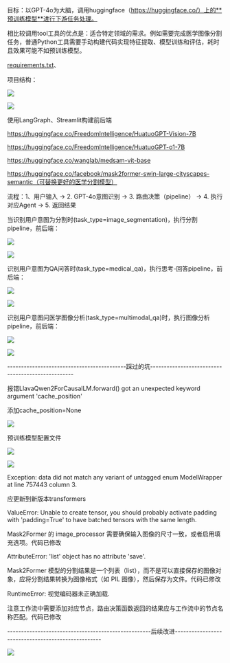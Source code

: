 目标：以GPT-4o为大脑，调用huggingface（https://huggingface.co/）上的**预训练模型**进行下游任务处理。

相比较调用tool工具的优点是：适合特定领域的需求。例如需要完成医学图像分割任务，普通Python工具需要手动构建代码实现特征提取、模型训练和评估，耗时且效果可能不如预训练模型。



[requirements.txt](https://www.yuque.com/attachments/yuque/0/2025/txt/34888563/1742952824060-e144a519-0716-46d6-a6bd-45526418d57a.txt)、

项目结构：

![](https://cdn.nlark.com/yuque/0/2025/png/34888563/1742953108359-8aa55985-cfce-435a-b55f-5b86584da559.png)




![](https://cdn.nlark.com/yuque/0/2025/png/34888563/1742954152871-ef8d806c-d0c1-475d-a711-d7aee1e343e5.png)



使用LangGraph、Streamlit构建前后端

https://huggingface.co/FreedomIntelligence/HuatuoGPT-Vision-7B

https://huggingface.co/FreedomIntelligence/HuatuoGPT-o1-7B

https://huggingface.co/wanglab/medsam-vit-base

https://huggingface.co/facebook/mask2former-swin-large-cityscapes-semantic（可替换更好的医学分割模型）



流程：1、用户输入 → 2. GPT-4o意图识别 → 3. 路由决策（pipeline） → 4. 执行对应Agent → 5. 返回结果



当识别用户意图为分割时(task_type=image_segmentation)，执行分割pipeline，前后端：

![](https://cdn.nlark.com/yuque/0/2025/jpeg/34888563/1742954189779-6d769171-5059-4010-bdb0-5b9a7c8075f3.jpeg)

![](https://cdn.nlark.com/yuque/0/2025/jpeg/34888563/1742954195171-05468458-e999-496c-a1fa-ed84151b03fd.jpeg)

识别用户意图为QA问答时(task_type=medical_qa)，执行思考-回答pipeline，前后端：

![](https://cdn.nlark.com/yuque/0/2025/jpeg/34888563/1742954211608-239e5259-5e3e-4ffd-b2b6-d0e723d23ec2.jpeg)

![](https://cdn.nlark.com/yuque/0/2025/jpeg/34888563/1742954217060-590af8f3-f0b5-41c7-b0a2-2df9b254c5d5.jpeg)

识别用户意图问医学图像分析(task_type=multimodal_qa)时，执行图像分析pipeline，前后端：

![](https://cdn.nlark.com/yuque/0/2025/jpeg/34888563/1742954239551-5e47a744-8ba3-43fd-97b0-96f926b97220.jpeg)

![](https://cdn.nlark.com/yuque/0/2025/jpeg/34888563/1742954245301-896d7c69-ee20-4a18-ac91-d573da2eb6a0.jpeg)

-------------------------------------------踩过的坑--------------------------------------------------

报错LlavaQwen2ForCausalLM.forward() got an unexpected keyword argument 'cache_position'

添加cache_position=None

![](https://cdn.nlark.com/yuque/0/2025/jpeg/34888563/1742954342041-3fdcc603-a67f-4705-84cf-1d8792a31bc8.jpeg)



预训练模型配置文件

![](https://cdn.nlark.com/yuque/0/2025/png/34888563/1742954341966-1dc76fe3-d18f-423f-90f4-2c14ed3419d5.png)

![](https://cdn.nlark.com/yuque/0/2025/png/34888563/1742954342426-93be0491-06fb-4532-8c2b-ad687e83a6d8.png)



Exception: data did not match any variant of untagged enum ModelWrapper at line 757443 column 3.

应更新到新版本transformers



ValueError: Unable to create tensor, you should probably activate padding with 'padding=True' to have batched tensors with the same length.

Mask2Former 的 image_processor 需要确保输入图像的尺寸一致，或者启用填充选项。代码已修改



AttributeError: 'list' object has no attribute 'save'.

Mask2Former 模型的分割结果是一个列表（list），而不是可以直接保存的图像对象，应将分割结果转换为图像格式（如 PIL 图像），然后保存为文件。代码已修改



RuntimeError: 视觉编码器未正确加载.

注意工作流中需要添加对应节点，路由决策函数返回的结果应与工作流中的节点名称匹配。代码已修改











----------------------------------------------------后续改进---------------------------------------------------



![](https://cdn.nlark.com/yuque/0/2025/png/34888563/1744266724145-b747301e-f0c8-4250-893f-9d93f8d7885f.png)



















